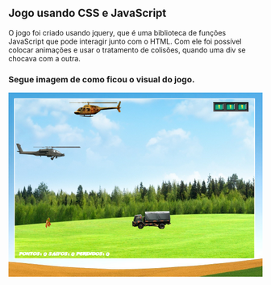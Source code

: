 ## Jogo usando CSS e JavaScript 

O jogo foi criado usando jquery, que é uma biblioteca de funções JavaScript que pode interagir junto com o HTML. Com ele foi possível colocar animações e usar o tratamento de colisões, quando uma div se chocava com a outra.

### Segue imagem de como ficou o visual do jogo. 

![Game Image](https://raw.githubusercontent.com/raiela/dio-study/main/game-challenge/assets/img/game.PNG?raw=true)
